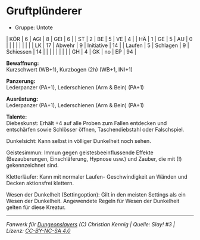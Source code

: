 # Gruftplünderer  
- Gruppe: Untote  

| KÖR    | 6  | AGI      | 8  | GEI        | 6  |
| ST     | 2  | BE       | 5  | VE         | 4  |
| HÄ     | 1  | GE       | 5  | AU         | 0  |
|        |    |          |    |            |    |
| LK     | 17 | Abwehr   | 9  | Initiative | 14 |
| Laufen | 5  | Schlagen | 9  | Schiessen  | 14 |
|        |    |          |    |            |    |
| GH     | 4  | GK       | no | EP         | 94 |


**Bewaffnung:**  
Kurzschwert (WB+1), Kurzbogen (2h) (WB+1, INI+1)

**Panzerung:**  
Lederpanzer (PA+1), Lederschienen (Arm & Bein) (PA+1)

**Ausrüstung:**  
Lederpanzer (PA+1), Lederschienen (Arm & Bein) (PA+1)

**Talente:**  
Diebeskunst: Erhält +4 auf alle Proben zum Fallen entdecken und entschärfen sowie Schlösser öffnen, Taschendiebstahl oder Falschspiel.

Dunkelsicht: Kann selbst in völliger Dunkelheit noch sehen.

Geistesimmun: Immun gegen geistesbeeinflussende Effekte (Bezauberungen, Einschläferung, Hypnose usw.) und Zauber, die mit (!) gekennzeichnet sind.

Kletterläufer: Kann mit normaler Laufen- Geschwindigkeit an Wänden und Decken aktionsfrei klettern.

Wesen der Dunkelheit (Settingoption): Gilt in den meisten Settings als ein Wesen der Dunkelheit. Angewendete Regeln für Wesen der Dunkelheit gelten für diese Kreatur.





___
*Fanwerk für [Dungeonslayers](https://www.dungeonslayers.net/) (C) Christian Kennig | Quelle: Slay! #3 | Lizenz: [CC-BY-NC-SA 4.0](https://creativecommons.org/licenses/by-nc-sa/4.0/deed.de)*